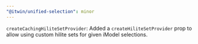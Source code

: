 ```yaml
---
"@itwin/unified-selection": minor
---
```


`createCachingHiliteSetProvider`: Added a `createHiliteSetProvider` prop to allow using custom hilite sets for given iModel selections.
